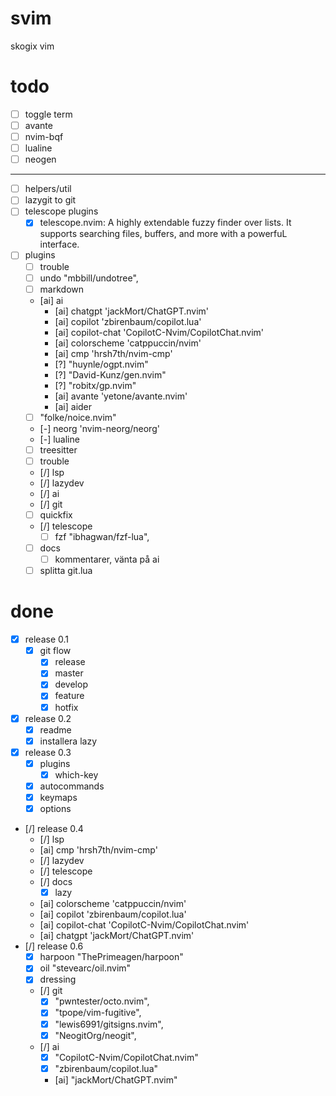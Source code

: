 # svim
skogix vim

# todo
- [ ] toggle term
- [ ] avante
- [ ] nvim-bqf
- [ ] lualine
- [ ] neogen
---
- [ ] helpers/util
- [ ] lazygit to git
- [ ] telescope plugins
  - [x] telescope.nvim: A highly extendable fuzzy finder over lists. It supports searching files, buffers, and more with a powerfuL interface.
- [ ] plugins
  - [ ] trouble
  - [ ] undo "mbbill/undotree",
  - [ ] markdown
  - [ai] ai
    - [ai] chatgpt 'jackMort/ChatGPT.nvim'
    - [ai] copilot 'zbirenbaum/copilot.lua'
    - [ai] copilot-chat 'CopilotC-Nvim/CopilotChat.nvim'
    - [ai] colorscheme 'catppuccin/nvim'
    - [ai] cmp 'hrsh7th/nvim-cmp'
    - [?] "huynle/ogpt.nvim"
    - [?] "David-Kunz/gen.nvim"
    - [?] "robitx/gp.nvim"
    - [ai] avante 'yetone/avante.nvim'
    - [ai] aider
  - [ ] "folke/noice.nvim"
  - [-] neorg 'nvim-neorg/neorg'
  - [-] lualine
  - [ ] treesitter
  - [ ] trouble
  - [/] lsp
  - [/] lazydev
  - [/] ai
  - [/] git
  - [ ] quickfix
  - [/] telescope
    - [ ] fzf "ibhagwan/fzf-lua",
  - [ ] docs
    - [ ] kommentarer, vänta på ai
  - [ ] splitta git.lua

# done
- [x] release 0.1
  - [x] git flow
    - [x] release
    - [x] master
    - [x] develop
    - [x] feature
    - [x] hotfix
- [x] release 0.2
  - [x] readme
  - [x] installera lazy
- [x] release 0.3
  - [x] plugins
    - [x] which-key
  - [x] autocommands
  - [x] keymaps
  - [x] options
- [/] release 0.4
  - [/] lsp
  - [ai] cmp 'hrsh7th/nvim-cmp'
  - [/] lazydev
  - [/] telescope
  - [/] docs
    - [x] lazy
  - [ai] colorscheme 'catppuccin/nvim'
  - [ai] copilot 'zbirenbaum/copilot.lua'
  - [ai] copilot-chat 'CopilotC-Nvim/CopilotChat.nvim'
  - [ai] chatgpt 'jackMort/ChatGPT.nvim'
- [/] release 0.6
  - [x] harpoon "ThePrimeagen/harpoon"
  - [x] oil "stevearc/oil.nvim"
  - [x] dressing
  - [/] git
    - [x] "pwntester/octo.nvim",
    - [x] "tpope/vim-fugitive",
    - [x] "lewis6991/gitsigns.nvim",
    - [x] "NeogitOrg/neogit",
  - [/] ai
    - [x] "CopilotC-Nvim/CopilotChat.nvim"
    - [x] "zbirenbaum/copilot.lua"
    - [ai] "jackMort/ChatGPT.nvim"
